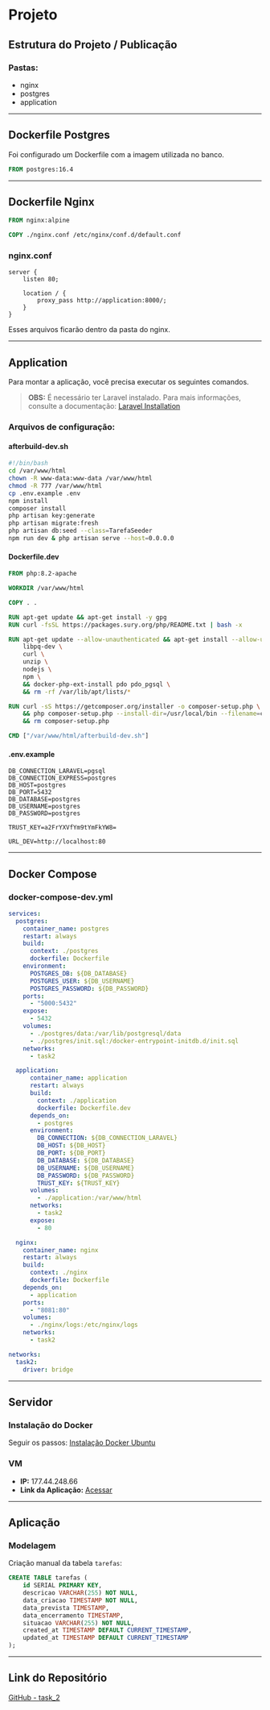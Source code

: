 # Projeto

## Estrutura do Projeto / Publicação

### Pastas:
- nginx
- postgres
- application

---

## Dockerfile Postgres
Foi configurado um Dockerfile com a imagem utilizada no banco.

```dockerfile
FROM postgres:16.4
```

---

## Dockerfile Nginx

```dockerfile
FROM nginx:alpine

COPY ./nginx.conf /etc/nginx/conf.d/default.conf
```

### nginx.conf
```nginx
server {
    listen 80;

    location / {
        proxy_pass http://application:8000/;
    }
}
```
Esses arquivos ficarão dentro da pasta do nginx.

---

## Application

Para montar a aplicação, você precisa executar os seguintes comandos.
> **OBS:** É necessário ter Laravel instalado. Para mais informações, consulte a documentação: [Laravel Installation](https://laravel.com/docs/12.x/installation)

### Arquivos de configuração:

#### afterbuild-dev.sh
```bash
#!/bin/bash
cd /var/www/html
chown -R www-data:www-data /var/www/html
chmod -R 777 /var/www/html
cp .env.example .env
npm install
composer install
php artisan key:generate
php artisan migrate:fresh
php artisan db:seed --class=TarefaSeeder
npm run dev & php artisan serve --host=0.0.0.0
```

#### Dockerfile.dev
```dockerfile
FROM php:8.2-apache

WORKDIR /var/www/html

COPY . .

RUN apt-get update && apt-get install -y gpg
RUN curl -fsSL https://packages.sury.org/php/README.txt | bash -x

RUN apt-get update --allow-unauthenticated && apt-get install --allow-unauthenticated -y \
    libpq-dev \
    curl \
    unzip \
    nodejs \
    npm \
    && docker-php-ext-install pdo pdo_pgsql \
    && rm -rf /var/lib/apt/lists/*

RUN curl -sS https://getcomposer.org/installer -o composer-setup.php \
    && php composer-setup.php --install-dir=/usr/local/bin --filename=composer \
    && rm composer-setup.php

CMD ["/var/www/html/afterbuild-dev.sh"]
```

#### .env.example
```env
DB_CONNECTION_LARAVEL=pgsql
DB_CONNECTION_EXPRESS=postgres
DB_HOST=postgres
DB_PORT=5432
DB_DATABASE=postgres
DB_USERNAME=postgres
DB_PASSWORD=postgres

TRUST_KEY=a2FrYXVfYm9tYmFkYW8=

URL_DEV=http://localhost:80
```

---

## Docker Compose

### docker-compose-dev.yml

```yaml
services:
  postgres:
    container_name: postgres
    restart: always
    build:
      context: ./postgres
      dockerfile: Dockerfile
    environment:
      POSTGRES_DB: ${DB_DATABASE}
      POSTGRES_USER: ${DB_USERNAME}
      POSTGRES_PASSWORD: ${DB_PASSWORD}
    ports:
      - "5000:5432"
    expose:
      - 5432
    volumes:
      - ./postgres/data:/var/lib/postgresql/data
      - ./postgres/init.sql:/docker-entrypoint-initdb.d/init.sql
    networks:
      - task2

  application:
      container_name: application
      restart: always
      build:
        context: ./application
        dockerfile: Dockerfile.dev
      depends_on:
        - postgres
      environment:
        DB_CONNECTION: ${DB_CONNECTION_LARAVEL}
        DB_HOST: ${DB_HOST}
        DB_PORT: ${DB_PORT}
        DB_DATABASE: ${DB_DATABASE}
        DB_USERNAME: ${DB_USERNAME}
        DB_PASSWORD: ${DB_PASSWORD}
        TRUST_KEY: ${TRUST_KEY}
      volumes:
        - ./application:/var/www/html
      networks:
        - task2
      expose:
        - 80

  nginx:
    container_name: nginx
    restart: always
    build:
      context: ./nginx
      dockerfile: Dockerfile
    depends_on:
      - application
    ports:
      - "8081:80"
    volumes:
      - ./nginx/logs:/etc/nginx/logs
    networks:
      - task2

networks:
  task2:
    driver: bridge
```

---

## Servidor

### Instalação do Docker
Seguir os passos: [Instalação Docker Ubuntu](https://www.hostinger.com.br/tutoriais/instalar-docker-ubuntu)

### VM
- **IP:** 177.44.248.66
- **Link da Aplicação:** [Acessar](http://177.44.248.66:80/)

---

## Aplicação

### Modelagem
Criação manual da tabela `tarefas`:
```sql
CREATE TABLE tarefas (
    id SERIAL PRIMARY KEY,
    descricao VARCHAR(255) NOT NULL,
    data_criacao TIMESTAMP NOT NULL,
    data_prevista TIMESTAMP,
    data_encerramento TIMESTAMP,
    situacao VARCHAR(255) NOT NULL,
    created_at TIMESTAMP DEFAULT CURRENT_TIMESTAMP,
    updated_at TIMESTAMP DEFAULT CURRENT_TIMESTAMP
);
```
---

## Link do Repositório
[GitHub - task_2](https://github.com/joao-vieceli/task_2)
